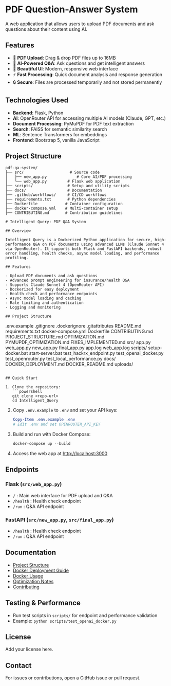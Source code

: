 # PDF Question-Answer System

A web application that allows users to upload PDF documents and ask questions about their content using AI.

## Features

- 📄 **PDF Upload**: Drag & drop PDF files up to 16MB
- 🤖 **AI-Powered Q&A**: Ask questions and get intelligent answers
- 🎨 **Beautiful UI**: Modern, responsive web interface
- ⚡ **Fast Processing**: Quick document analysis and response generation
- 🔒 **Secure**: Files are processed temporarily and not stored permanently

## Technologies Used

- **Backend**: Flask, Python
- **AI**: OpenRouter API for accessing multiple AI models (Claude, GPT, etc.)
- **Document Processing**: PyMuPDF for PDF text extraction
- **Search**: FAISS for semantic similarity search
- **ML**: Sentence Transformers for embeddings
- **Frontend**: Bootstrap 5, vanilla JavaScript

## Project Structure

```
pdf-qa-system/
├── src/                    # Source code
│   ├── new_app.py             # Core AI/PDF processing
│   └── web_app.py         # Flask web application
├── scripts/               # Setup and utility scripts
├── docs/                  # Documentation
├── .github/workflows/     # CI/CD workflows
├── requirements.txt       # Python dependencies
├── Dockerfile            # Container configuration
├── docker-compose.yml    # Multi-container setup
├── CONTRIBUTING.md       # Contribution guidelines

# Intelligent Query: PDF Q&A System

## Overview

Intelligent Query is a Dockerized Python application for secure, high-performance Q&A on PDF documents using advanced LLMs (Claude Sonnet 4 via OpenRouter). It supports both Flask and FastAPI backends, robust error handling, health checks, async model loading, and performance profiling.

## Features

- Upload PDF documents and ask questions
- Advanced prompt engineering for insurance/health Q&A
- Supports Claude Sonnet 4 (OpenRouter API)
- Dockerized for easy deployment
- Health check and performance endpoints
- Async model loading and caching
- Rate limiting and authentication
- Logging and monitoring

## Project Structure

```
.env.example
.gitignore
.dockerignore
.gitattributes
README.md
requirements.txt
docker-compose.yml
Dockerfile
CONTRIBUTING.md
PROJECT_STRUCTURE.md
OPTIMIZATION.md
PYMUPDF_OPTIMIZATION.md
FIXES_IMPLEMENTED.md
src/
    app.py
    web_app.py
    new_app.py
    final_app.py
    app.log
    web_app.log
scripts/
    setup-docker.bat
    start-server.bat
    test_hackrx_endpoint.py
    test_openai_docker.py
    test_openrouter.py
    test_local_performance.py
docs/
    DOCKER_DEPLOYMENT.md
    DOCKER_README.md
uploads/
```

## Quick Start

1. Clone the repository:
   ```powershell
   git clone <repo-url>
   cd Intelligent_Query
   ```
2. Copy `.env.example` to `.env` and set your API keys:
   ```powershell
   Copy-Item .env.example .env
   # Edit .env and set OPENROUTER_API_KEY
   ```
3. Build and run with Docker Compose:
   ```powershell
   docker-compose up --build
   ```
4. Access the web app at [http://localhost:3000](http://localhost:3000)

## Endpoints

### Flask (`src/web_app.py`)
- `/` : Main web interface for PDF upload and Q&A
- `/health` : Health check endpoint
- `/run` : Q&A API endpoint

### FastAPI (`src/new_app.py`, `src/final_app.py`)
- `/health` : Health check endpoint
- `/run` : Q&A API endpoint

## Documentation

- [Project Structure](PROJECT_STRUCTURE.md)
- [Docker Deployment Guide](docs/DOCKER_DEPLOYMENT.md)
- [Docker Usage](docs/DOCKER_README.md)
- [Optimization Notes](OPTIMIZATION.md)
- [Contributing](CONTRIBUTING.md)

## Testing & Performance

- Run test scripts in `scripts/` for endpoint and performance validation
- Example: `python scripts/test_openai_docker.py`

## License

Add your license here.

## Contact

For issues or contributions, open a GitHub issue or pull request.
